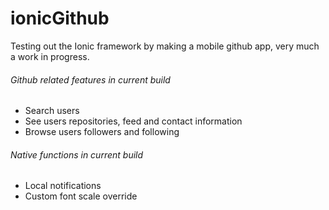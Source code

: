 # ionicGithub
Testing out the Ionic framework by making a mobile github app, very much a work in progress.

###### Github related features in current build
- Search users
- See users repositories, feed and contact information
- Browse users followers and following


###### Native functions in current build
- Local notifications
- Custom font scale override
